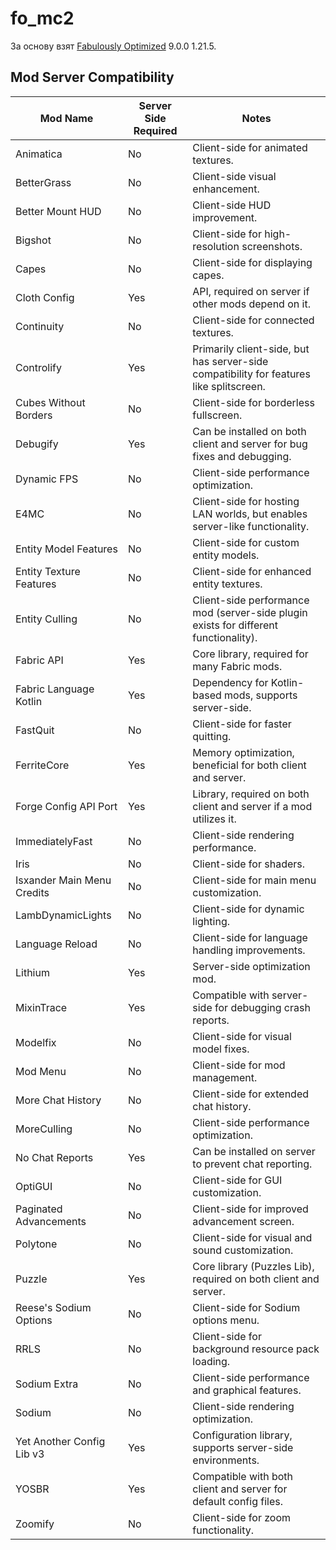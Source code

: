 # fo_mc2

За основу взят [Fabulously Optimized](https://modrinth.com/modpack/fabulously-optimized) 9.0.0 1.21.5.

## Mod Server Compatibility

| Mod Name | Server Side Required | Notes |
|---|---|---|
| Animatica | No | Client-side for animated textures. |
| BetterGrass | No | Client-side visual enhancement. |
| Better Mount HUD | No | Client-side HUD improvement. |
| Bigshot | No | Client-side for high-resolution screenshots. |
| Capes | No | Client-side for displaying capes. |
| Cloth Config | Yes | API, required on server if other mods depend on it. |
| Continuity | No | Client-side for connected textures. |
| Controlify | Yes | Primarily client-side, but has server-side compatibility for features like splitscreen. |
| Cubes Without Borders | No | Client-side for borderless fullscreen. |
| Debugify | Yes | Can be installed on both client and server for bug fixes and debugging. |
| Dynamic FPS | No | Client-side performance optimization. |
| E4MC | No | Client-side for hosting LAN worlds, but enables server-like functionality. |
| Entity Model Features | No | Client-side for custom entity models. |
| Entity Texture Features | No | Client-side for enhanced entity textures. |
| Entity Culling | No | Client-side performance mod (server-side plugin exists for different functionality). |
| Fabric API | Yes | Core library, required for many Fabric mods. |
| Fabric Language Kotlin | Yes | Dependency for Kotlin-based mods, supports server-side. |
| FastQuit | No | Client-side for faster quitting. |
| FerriteCore | Yes | Memory optimization, beneficial for both client and server. |
| Forge Config API Port | Yes | Library, required on both client and server if a mod utilizes it. |
| ImmediatelyFast | No | Client-side rendering performance. |
| Iris | No | Client-side for shaders. |
| Isxander Main Menu Credits | No | Client-side for main menu customization. |
| LambDynamicLights | No | Client-side for dynamic lighting. |
| Language Reload | No | Client-side for language handling improvements. |
| Lithium | Yes | Server-side optimization mod. |
| MixinTrace | Yes | Compatible with server-side for debugging crash reports. |
| Modelfix | No | Client-side for visual model fixes. |
| Mod Menu | No | Client-side for mod management. |
| More Chat History | No | Client-side for extended chat history. |
| MoreCulling | No | Client-side performance optimization. |
| No Chat Reports | Yes | Can be installed on server to prevent chat reporting. |
| OptiGUI | No | Client-side for GUI customization. |
| Paginated Advancements | No | Client-side for improved advancement screen. |
| Polytone | No | Client-side for visual and sound customization. |
| Puzzle | Yes | Core library (Puzzles Lib), required on both client and server. |
| Reese's Sodium Options | No | Client-side for Sodium options menu. |
| RRLS | No | Client-side for background resource pack loading. |
| Sodium Extra | No | Client-side performance and graphical features. |
| Sodium | No | Client-side rendering optimization. |
| Yet Another Config Lib v3 | Yes | Configuration library, supports server-side environments. |
| YOSBR | Yes | Compatible with both client and server for default config files. |
| Zoomify | No | Client-side for zoom functionality. |